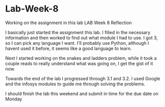 # Lab-Week-8
Working on the assignment in this lab
LAB Week 8 Reflection

I basically just started the assignment this lab. I filled in the necessary information and then worked to find out what module I had to use. I got 3, so I can pick any language I want. I'll probably use Python, although I havent used it before, it seems like a good language to learn.

Next I started working on the snakes and ladders problem, while it took a couple reads to really understand what was going on, I get the gist of it now. 

Towards the end of the lab I progressed through 3.1 and 3.2. I used Google and the infosys modules to guide me through solving the problems.

I should finish the lab this weekend and submit in time for the due date on Monday
